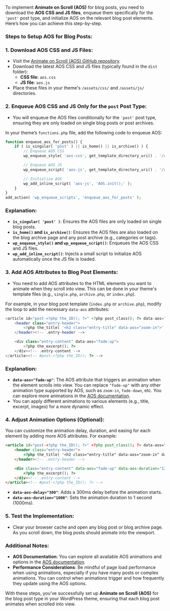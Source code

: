 To implement **Animate on Scroll (AOS)** for blog posts, you need to download the **AOS CSS and JS files**, enqueue them specifically for the `'post'` post type, and initialize AOS on the relevant blog post elements. Here’s how you can achieve this step-by-step.

### Steps to Setup AOS for Blog Posts:

### 1. **Download AOS CSS and JS Files**:
   - Visit the [Animate on Scroll (AOS) GitHub repository](https://github.com/michalsnik/aos).
   - Download the latest AOS CSS and JS files (typically found in the `dist` folder):
     - **CSS file**: `aos.css`
     - **JS file**: `aos.js`
   - Place these files in your theme's `/assets/css/` and `/assets/js/` directories.

### 2. **Enqueue AOS CSS and JS Only for the `post` Post Type**:
   - You will enqueue the AOS files conditionally for the `'post'` post type, ensuring they are only loaded on single blog posts or post archives.
   
   In your theme’s `functions.php` file, add the following code to enqueue AOS:

   ```php
   function enqueue_aos_for_posts() {
       if ( is_singular( 'post' ) || is_home() || is_archive() ) {
           // Enqueue AOS CSS
           wp_enqueue_style( 'aos-css', get_template_directory_uri() . '/assets/css/aos.css', array(), '3.0.0' );

           // Enqueue AOS JS
           wp_enqueue_script( 'aos-js', get_template_directory_uri() . '/assets/js/aos.js', array(), '3.0.0', true );

           // Initialize AOS
           wp_add_inline_script( 'aos-js', 'AOS.init();' );
       }
   }
   add_action( 'wp_enqueue_scripts', 'enqueue_aos_for_posts' );
   ```

### Explanation:
- **`is_singular( 'post' )`**: Ensures the AOS files are only loaded on single blog posts.
- **`is_home()` and `is_archive()`**: Ensures the AOS files are also loaded on the blog archive page and any post archive (e.g., categories or tags).
- **`wp_enqueue_style()` and `wp_enqueue_script()`**: Enqueues the AOS CSS and JS files.
- **`wp_add_inline_script()`**: Injects a small script to initialize AOS automatically once the JS file is loaded.

### 3. **Add AOS Attributes to Blog Post Elements**:
   - You need to add AOS attributes to the HTML elements you want to animate when they scroll into view. This can be done in your theme's template files (e.g., `single.php`, `archive.php`, or `index.php`).

   For example, in your blog post template (`index.php` or `archive.php`), modify the loop to add the necessary `data-aos` attributes:

   ```php
   <article id="post-<?php the_ID(); ?>" <?php post_class(); ?> data-aos="fade-up">
       <header class="entry-header">
           <?php the_title( '<h2 class="entry-title" data-aos="zoom-in">', '</h2>' ); ?>
       </header><!-- .entry-header -->

       <div class="entry-content" data-aos="fade-up">
           <?php the_excerpt(); ?>
       </div><!-- .entry-content -->
   </article><!-- #post-<?php the_ID(); ?> -->
   ```

### Explanation:
- **`data-aos="fade-up"`**: The AOS attribute that triggers an animation when the element scrolls into view. You can replace `"fade-up"` with any other animation type supported by AOS, such as `zoom-in`, `fade-down`, etc. You can explore more animations in the [AOS documentation](https://michalsnik.github.io/aos/).
- You can apply different animations to various elements (e.g., title, excerpt, images) for a more dynamic effect.

### 4. **Adjust Animation Options** (Optional):
   You can customize the animation delay, duration, and easing for each element by adding more AOS attributes. For example:

   ```html
   <article id="post-<?php the_ID(); ?>" <?php post_class(); ?> data-aos="fade-up" data-aos-duration="1000" data-aos-delay="300">
       <header class="entry-header">
           <?php the_title( '<h2 class="entry-title" data-aos="zoom-in" data-aos-delay="500">', '</h2>' ); ?>
       </header><!-- .entry-header -->

       <div class="entry-content" data-aos="fade-up" data-aos-duration="1200">
           <?php the_excerpt(); ?>
       </div><!-- .entry-content -->
   </article><!-- #post-<?php the_ID(); ?> -->
   ```

- **`data-aos-delay="300"`**: Adds a 300ms delay before the animation starts.
- **`data-aos-duration="1000"`**: Sets the animation duration to 1 second (1000ms).

### 5. **Test the Implementation**:
   - Clear your browser cache and open any blog post or blog archive page. As you scroll down, the blog posts should animate into the viewport.

### Additional Notes:
- **AOS Documentation**: You can explore all available AOS animations and options in the [AOS documentation](https://michalsnik.github.io/aos/).
- **Performance Considerations**: Be mindful of page load performance when using animations, especially if you have many posts or complex animations. You can control when animations trigger and how frequently they update using the AOS options.

With these steps, you’ve successfully set up **Animate on Scroll (AOS)** for the blog post type in your WordPress theme, ensuring that each blog post animates when scrolled into view.
